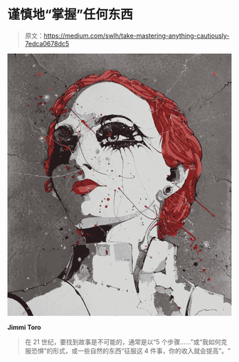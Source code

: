 # 谨慎地“掌握”任何东西

> 原文：<https://medium.com/swlh/take-mastering-anything-cautiously-7edca0678dc5>

![](img/4b8b67e38700be7402c8d664f1111b49.png)

**Jimmi Toro**

> 在 21 世纪，要找到故事是不可能的，通常是以“5 个步骤……”或“我如何克服恐惧”的形式，或一些自然的东西“征服这 4 件事，你的收入就会提高”。"